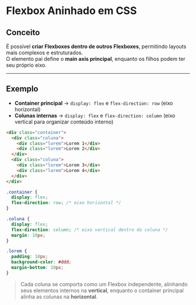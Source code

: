 # Flexbox Aninhado em CSS

## Conceito
É possível **criar Flexboxes dentro de outros Flexboxes**, permitindo layouts mais complexos e estruturados.  
O elemento pai define o **main axis principal**, enquanto os filhos podem ter seu próprio eixo.

---

## Exemplo
- **Container principal** → `display: flex` e `flex-direction: row` (eixo horizontal)  
- **Colunas internas** → `display: flex` e `flex-direction: column` (eixo vertical para organizar conteúdo interno)

```html
<div class="container">
  <div class="coluna">
    <div class="lorem">Lorem 1</div>
    <div class="lorem">Lorem 2</div>
  </div>
  <div class="coluna">
    <div class="lorem">Lorem 3</div>
    <div class="lorem">Lorem 4</div>
  </div>
</div>
```

```css
.container {
  display: flex;
  flex-direction: row; /* eixo horizontal */
}

.coluna {
  display: flex;
  flex-direction: column; /* eixo vertical dentro da coluna */
  margin: 10px;
}

.lorem {
  padding: 10px;
  background-color: #ddd;
  margin-bottom: 10px;
}
```

> Cada coluna se comporta como um Flexbox independente, alinhando seus elementos internos na **vertical**, enquanto o container principal alinha as colunas na **horizontal**.
